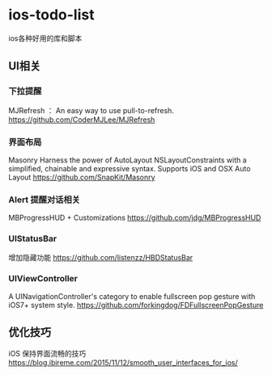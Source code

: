 # ios-todo-list
ios各种好用的库和脚本


## UI相关

### 下拉提醒
MJRefresh ： An easy way to use pull-to-refresh.
https://github.com/CoderMJLee/MJRefresh

### 界面布局
Masonry
Harness the power of AutoLayout NSLayoutConstraints with a simplified, chainable and expressive syntax. Supports iOS and OSX Auto Layout
https://github.com/SnapKit/Masonry

### Alert 提醒对话相关
MBProgressHUD + Customizations 
https://github.com/jdg/MBProgressHUD

### UIStatusBar
增加隐藏功能
https://github.com/listenzz/HBDStatusBar

### UIViewController
A UINavigationController's category to enable fullscreen pop gesture with iOS7+ system style.
https://github.com/forkingdog/FDFullscreenPopGesture

## 优化技巧

iOS 保持界面流畅的技巧
https://blog.ibireme.com/2015/11/12/smooth_user_interfaces_for_ios/
